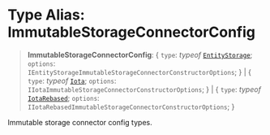 # Type Alias: ImmutableStorageConnectorConfig

> **ImmutableStorageConnectorConfig**: \{ `type`: *typeof* [`EntityStorage`](../variables/ImmutableStorageConnectorType.md#entitystorage); `options`: `IEntityStorageImmutableStorageConnectorConstructorOptions`; \} \| \{ `type`: *typeof* [`Iota`](../variables/ImmutableStorageConnectorType.md#iota); `options`: `IIotaImmutableStorageConnectorConstructorOptions`; \} \| \{ `type`: *typeof* [`IotaRebased`](../variables/ImmutableStorageConnectorType.md#iotarebased); `options`: `IIotaRebasedImmutableStorageConnectorConstructorOptions`; \}

Immutable storage connector config types.
